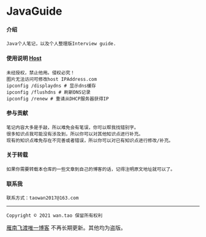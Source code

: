 
# JavaGuide

#### 介绍
    Java个人笔记，以及个人整理版Interview guide.

#### 使用说明 [Host](https://raw.hellogithub.com/hosts)
    未经授权，禁止他用。侵权必究！
    图片无法访问可修改host IPAddress.com
    ipconfig /displaydns # 显示dns缓存 
    ipconfig /flushdns # 刷新DNS记录 
    ipconfig /renew # 重请从DHCP服务器获得IP 

#### 参与贡献

    笔记内容大多是手敲，所以难免会有笔误，你可以帮我找错别字。
    很多知识点我可能没有涉及到，所以你可以对其他知识点进行补充。
    现有的知识点难免存在不完善或者错误，所以你可以对已有知识点进行修改/补充。

#### 关于转载
    如果你需要转载本仓库的一些文章到自己的博客的话，记得注明原文地址就可以了。

#### 联系我
    联系方式：taowan2017@163.com
---

    Copyright © 2021 wan.tao 保留所有权利

[雁南飞渡唯一博客](https://blog.csdn.net/qq_34755766/) 不再长期更新。其他均为盗版。